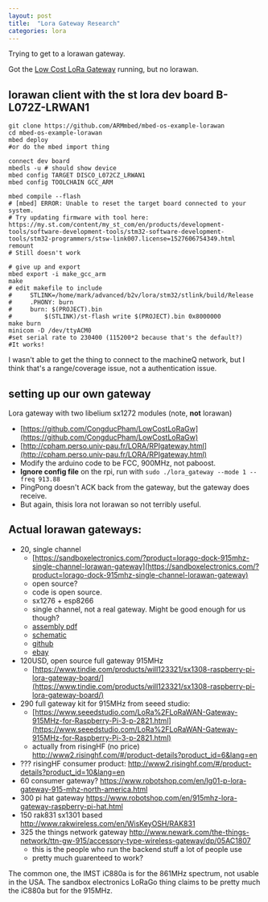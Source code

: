 ```yaml
---
layout: post
title:  "Lora Gateway Research"
categories: lora
---
```


Trying to get to a lorawan gateway.

Got the [Low Cost LoRa Gateway](https://github.com/CongducPham/LowCostLoRaGw) running, but no lorawan.


<!--excerpt-->

lorawan client with the st lora dev board B-L072Z-LRWAN1
---

```
git clone https://github.com/ARMmbed/mbed-os-example-lorawan
cd mbed-os-example-lorawan
mbed deploy
#or do the mbed import thing

connect dev board
mbedls -u # should show device
mbed config TARGET DISCO_L072CZ_LRWAN1
mbed config TOOLCHAIN GCC_ARM

mbed compile --flash
# [mbed] ERROR: Unable to reset the target board connected to your system.
# Try updating firmware with tool here: https://my.st.com/content/my_st_com/en/products/development-tools/software-development-tools/stm32-software-development-tools/stm32-programmers/stsw-link007.license=1527606754349.html
remount
# Still doesn't work

# give up and export
mbed export -i make_gcc_arm
make
# edit makefile to include
#     STLINK=/home/mark/advanced/b2v/lora/stm32/stlink/build/Release
#     .PHONY: burn
#     burn: $(PROJECT).bin
#         $(STLINK)/st-flash write $(PROJECT).bin 0x8000000
make burn
minicom -D /dev/ttyACM0
#set serial rate to 230400 (115200*2 because that's the default?)
#It works!
```
I wasn't able to get the thing to connect to the machineQ network, but I think that's a range/coverage issue, not a authentication issue.


setting up our own gateway
---

Lora gateway with two libelium sx1272 modules (note, **not** lorawan)
* [https://github.com/CongducPham/LowCostLoRaGw](https://github.com/CongducPham/LowCostLoRaGw)
* [http://cpham.perso.univ-pau.fr/LORA/RPIgateway.html](http://cpham.perso.univ-pau.fr/LORA/RPIgateway.html)
* Modify the arduino code to be FCC, 900MHz, not paboost.
* **Ignore config file** on the rpi, run with `sudo ./lora_gateway --mode 1 --freq 913.88`
* PingPong doesn't ACK back from the gateway, but the gateway does receive.
* But again, thisis lora not lorawan so not terribly useful.


Actual lorawan gateways:
---

* 20, single channel
    * [https://sandboxelectronics.com/?product=lorago-dock-915mhz-single-channel-lorawan-gateway](https://sandboxelectronics.com/?product=lorago-dock-915mhz-single-channel-lorawan-gateway)
    * open source?
    * code is open source.
    * sx1276 + esp8266
    * single channel, not a real gateway. Might be good enough for us though?
    * [assembly pdf](http://sandboxelectronics.com/wp-content/uploads/2017/09/LoRaGoDockAssembly.pdf)
    * [schematic](http://sandboxelectronics.com/wp-content/uploads/2017/09/LoRaGoDockSchematics.pdf)
    * [github](https://github.com/SandboxElectronics/LoRaGoDOCK-Gateway)
    * [ebay](https://www.ebay.com/itm/LoRaGo-Dock-915MHz-Single-Channel-LoRaWAN-Gateway-Based-on-SX1276-and-ESP8266/112777043755?epid=2265194658&hash=item1a42091f2b:g:HaQAAOSwWEZaav2U)
* 120USD, open source full gateway 915MHz
    * [https://www.tindie.com/products/will123321/sx1308-raspberry-pi-lora-gateway-board/](https://www.tindie.com/products/will123321/sx1308-raspberry-pi-lora-gateway-board/)
* 290 full gateway kit for 915MHz from seeed studio:
    * [https://www.seeedstudio.com/LoRa%2FLoRaWAN-Gateway-915MHz-for-Raspberry-Pi-3-p-2821.html](https://www.seeedstudio.com/LoRa%2FLoRaWAN-Gateway-915MHz-for-Raspberry-Pi-3-p-2821.html)
    * actually from risingHF (no price) http://www2.risinghf.com/#/product-details?product_id=6&lang=en
* ??? risingHF consumer product: http://www2.risinghf.com/#/product-details?product_id=10&lang=en
* 60 consumer gateway? https://www.robotshop.com/en/lg01-p-lora-gateway-915-mhz-north-america.html
* 300 pi hat gateway https://www.robotshop.com/en/915mhz-lora-gateway-raspberry-pi-hat.html
* 150 rak831 sx1301 based http://www.rakwireless.com/en/WisKeyOSH/RAK831
* 325 the things network gateway http://www.newark.com/the-things-network/ttn-gw-915/accessory-type-wireless-gateway/dp/05AC1807
    * this is the people who run the backend stuff a lot of people use
    * pretty much guarenteed to work?


The common one, the IMST iC880a is for the 861MHz spectrum, not usable in the USA.
The sandbox electronics LoRaGo thing claims to be pretty much the iC880a but for the 915MHz.
